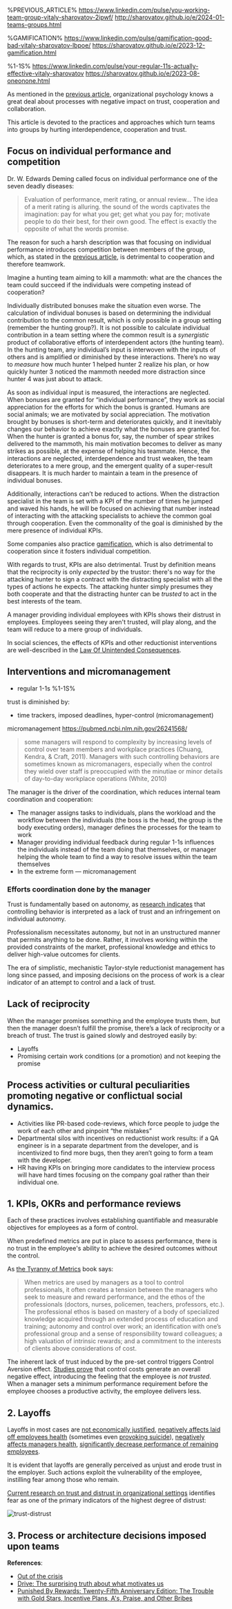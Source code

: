 %PREVIOUS_ARTICLE%
https://www.linkedin.com/pulse/you-working-team-group-vitaly-sharovatov-2ipwf/
http://sharovatov.github.io/e/2024-01-teams-groups.html

%GAMIFICATION%
https://www.linkedin.com/pulse/gamification-good-bad-vitaly-sharovatov-lbpoe/
https://sharovatov.github.io/e/2023-12-gamification.html

%1-1S%
https://www.linkedin.com/pulse/your-regular-11s-actually-effective-vitaly-sharovatov
https://sharovatov.github.io/e/2023-08-oneonone.html


As mentioned in the [previous article](%PREVIOUS_ARTICLE%), organizational psychology knows a great deal about processes with negative impact on trust, cooperation and collaboration.

This article is devoted to the practices and approaches which turn teams into groups by hurting interdependence, cooperation and trust.

## Focus on individual performance and competition

Dr. W. Edwards Deming called focus on individual performance one of the seven deadly diseases:

> Evaluation of performance, merit rating, or annual review… The idea of a merit rating is alluring. the sound of the words captivates the imagination: pay for what you get; get what you pay for; motivate people to do their best, for their own good. The effect is exactly the opposite of what the words promise.

The reason for such a harsh description was that focusing on individual performance introduces competition between members of the group, which, as stated in the [previous article](%PREVIOUS_ARTICLE%), is detrimental to cooperation and therefore teamwork.

Imagine a hunting team aiming to kill a mammoth: what are the chances the team could succeed if the individuals were competing instead of cooperation?

Individually distributed bonuses make the situation even worse. The calculation of individual bonuses is based on determining the individual contribution to the common result, which is only possible in a group setting (remember the hunting group?). It is not possible to calculate individual contribution in a team setting where the common result is a _synergistic_ product of collaborative efforts of interdependent actors (the hunting team). In the hunting team, any individual’s input is interwoven with the inputs of others and is amplified or diminished by these interactions. There’s no way to _measure_ how much hunter 1 helped hunter 2 realize his plan, or how quickly hunter 3 noticed the mammoth needed more distraction since hunter 4 was just about to attack.

As soon as individual input is measured, the interactions are neglected. When bonuses are granted for “individual performance”, they work as social appreciation for the efforts for which the bonus is granted. Humans are social animals; we are motivated by social appreciation. The motivation brought by bonuses is short-term and deteriorates quickly, and it inevitably changes our behavior to achieve exactly what the bonuses are granted for. When the hunter is granted a bonus for, say, the number of spear strikes delivered to the mammoth, his main motivation becomes to deliver as many strikes as possible, at the expense of helping his teammate. Hence, the interactions are neglected, interdependence and trust weaken, the team deteriorates to a mere group, and the emergent quality of a super-result disappears. It is much harder to maintain a team in the presence of individual bonuses.

Additionally, interactions can’t be reduced to actions. When the distraction specialist in the team is set with a KPI of the number of times he jumped and waved his hands, he will be focused on achieving that number instead of interacting with the attacking specialists to achieve the common goal through cooperation. Even the commonality of the goal is diminished by the mere presence of individual KPIs.

Some companies also practice [gamification](%GAMIFICATION%), which is also detrimental to cooperation since it fosters individual competition.

With regards to trust, KPIs are also detrimental. Trust by definition means that the reciprocity is only _expected_ by the trustor: there's no way for the attacking hunter to sign a contract with the distracting specialist with all the types of actions he expects. The attacking hunter simply presumes they both cooperate and that the distracting hunter can be _trusted_ to act in the best interests of the team.

A manager providing individual employees with KPIs shows their distrust in employees. Employees seeing they aren't trusted, will play along, and the team will reduce to a mere group of individuals.

In social sciences, the effects of KPIs and other reductionist interventions are well-described in the [Law Of Unintended Consequences](https://www.econlib.org/library/Enc/UnintendedConsequences.html).




## Interventions and micromanagement

- regular 1-1s %1-1S%

trust is diminished by:
- time trackers, imposed deadlines, hyper-control (micromanagement)


micromanagement https://pubmed.ncbi.nlm.nih.gov/26241568/

> some managers will respond to complexity by increasing levels of control over team members and workplace practices (Chuang, Kendra, & Craft, 2011). Managers with such controlling behaviors are sometimes known as micromanagers, especially when the control they wield over staff is preoccupied with the minutiae or minor details of day-to-day workplace operations (White, 2010)


The manager is the driver of the coordination, which reduces internal team coordination and cooperation:
- The manager assigns tasks to individuals, plans the workload and the workflow between the individuals (the boss is the head, the group is the body executing orders), manager defines the processes for the team to work
- Manager providing individual feedback during regular 1-1s influences the individuals instead of the team doing that themselves, or manager helping the whole team to find a way to resolve issues within the team themselves
- In the extreme form — micromanagement

### Efforts coordination done by the manager

Trust is fundamentally based on autonomy, as [research indicates](https://www.jstor.org/stable/30034987) that controlling behavior is interpreted as a lack of trust and an infringement on individual autonomy.

Professionalism necessitates autonomy, but not in an unstructured manner that permits anything to be done. Rather, it involves working within the provided constraints of the market, professional knowledge and ethics to deliver high-value outcomes for clients.

The era of simplistic, mechanistic Taylor-style reductionist management has long since passed, and imposing decisions on the process of work is a clear indicator of an attempt to control and a lack of trust.



## Lack of reciprocity



When the manager promises something and the employee trusts them, but then the manager doesn’t fulfill the promise, there’s a lack of reciprocity or a breach of trust. The trust is gained slowly and destroyed easily by:
- Layoffs
- Promising certain work conditions (or a promotion) and not keeping the promise

## Process activities or cultural peculiarities promoting negative or conflictual social dynamics.

- Activities like PR-based code-reviews, which force people to judge the work of each other and pinpoint “the mistakes”
- Departmental silos with incentives on reductionist work results: if a QA engineer is in a separate department from the developer, and is incentivized to find more bugs, then they aren’t going to form a team with the developer.
- HR having KPIs on bringing more candidates to the interview process will have hard times focusing on the company goal rather than their individual one.


## 1. KPIs, OKRs and performance reviews

Each of these practices involves establishing quantifiable and measurable objectives for employees as a form of control.

When predefined metrics are put in place to assess performance, there is no trust in the employee's ability to achieve the desired outcomes without the control.

As [the Tyranny of Metrics](https://www.amazon.com/gp/product/B07K458MZG) book says:

> When metrics are used by managers as a tool to control professionals, it often creates a tension between the managers who seek to measure and reward performance, and the ethos of the professionals (doctors, nurses, policemen, teachers, professors, etc.). The professional ethos is based on mastery of a body of specialized knowledge acquired through an extended process of education and training; autonomy and control over work; an identification with one’s professional group and a sense of responsibility toward colleagues; a high valuation of intrinsic rewards; and a commitment to the interests of clients above considerations of cost.

The inherent lack of trust induced by the pre-set control triggers Control Aversion effect. [Studies prove](https://www.jstor.org/stable/30034987) that control costs generate an overall negative effect, introducing the feeling that the employee is _not trusted_. When a manager sets a minimum performance requirement before the employee chooses a productive activity, the employee delivers less.

## 2. Layoffs

Layoffs in most cases are [not economically justified](https://www.careerusa.org/resources/career-files/158-resources/career-files/16-must-read-articles/372-lay-off-the-layoffs.html), [negatively affects laid off employees health](https://pubmed.ncbi.nlm.nih.gov/11199253/) (sometimes even [provoking suicide](https://journals.sagepub.com/doi/full/10.1177/0004867414521502)), [negatively affects managers health](https://onlinelibrary.wiley.com/doi/10.1002/hrm.20102), [significantly decrease performance of remaining employees](https://www.econstor.eu/bitstream/10419/174038/1/dp11128.pdf).

It is evident that layoffs are generally perceived as unjust and erode trust in the employer. Such actions exploit the vulnerability of the employee, instilling fear among those who remain.

[Current research on trust and distrust in organizational settings](https://www.jstor.org/stable/259288) identifies fear as one of the primary indicators of the highest degree of distrust:

![trust-distrust](trust-distrust.png)

## 3. Process or architecture decisions imposed upon teams

**References**:
- [Out of the crisis](https://www.amazon.com/Out-Crisis-Press-Edwards-Deming-dp-0262535947/dp/0262535947/)
- [Drive: The surprising truth about what motivates us](https://www.amazon.com/Drive-Surprising-Truth-About-Motivates/dp/1594484805)
- [Punished By Rewards: Twenty-Fifth Anniversary Edition: The Trouble with Gold Stars, Incentive Plans, A's, Praise, and Other Bribes](https://www.amazon.com/Punished-Rewards-Twenty-fifth-Anniversary-Incentive-ebook/dp/B004MYFLDG/)
